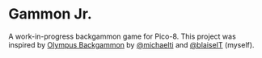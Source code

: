 # Gammon Jr.

A work-in-progress backgammon game for Pico-8. This project was inspired by [Olympus Backgammon](https://github.com/michaelti/olympus-backgammon) by [@michaelti](https://github.com/michaelti) and [@blaiseIT](https://github.com/blaiseIT) (myself).
